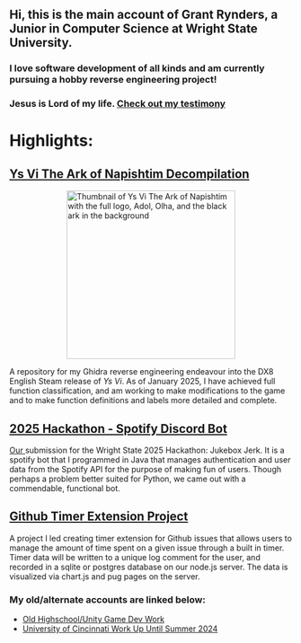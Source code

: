 ## Hi, this is the main account of Grant Rynders, a Junior in Computer Science at Wright State University.
### I love software development of all kinds and am currently pursuing a hobby reverse engineering project!
### Jesus is Lord of my life. <a href="https://github.com/GrantBenR/Testimony"> Check out my testimony</a>

# Highlights:
## <a href="https://github.com/GrantBenR/YsViDecomp">Ys Vi The Ark of Napishtim Decompilation</a>
<div style="width:100%; display:inline-block;"><img style="width:300px; display:block; margin:auto;" alt="Thumbnail of Ys Vi The Ark of Napishtim with the full logo, Adol, Olha, and the black ark in the background" src="https://shared.fastly.steamstatic.com/store_item_assets/steam/apps/312540/capsule_616x353.jpg?t=1732664294"></img></div>

A repository for my Ghidra reverse engineering endeavour into the DX8 English Steam release of <i>Ys Vi</i>. As of January 2025, I have achieved full function classification, and am working to make modifications to the game and to make function definitions and labels more detailed and complete.

## <a href="https://github.com/GrantBenR/2025Hackathon">2025 Hackathon - Spotify Discord Bot</a>
<a href="https://github.com/nfairweather93"> Our </a> submission for the Wright State 2025 Hackathon: Jukebox Jerk. It is a spotify bot that I programmed in Java that manages authentication and user data from the Spotify API for the purpose of making fun of users. Though perhaps a problem better suited for Python, we came out with a commendable, functional bot.

## <a href="https://github.com/GrantBenR/ITSC-2024-Github-Extension-Project">Github Timer Extension Project</a>
A project I led creating timer extension for Github issues that allows users to manage the amount of time spent on a given issue through a built in timer. Timer data will be written to a unique log comment for the user, and recorded in a sqlite or postgres database on our node.js server. The data is visualized via chart.js and pug pages on the server.
### My old/alternate accounts are linked below:
* <a href="https://github.com/ScarfKid188">Old Highschool/Unity Game Dev Work</a>
* <a href="https://github.com/GrantRynders">University of Cincinnati Work Up Until Summer 2024</a>
